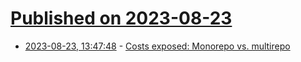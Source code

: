 # [Published on 2023-08-23](index.md)

* [2023-08-23, 13:47:48](https://lobste.rs/s/x7siga/costs_exposed_monorepo_vs_multirepo) - [Costs exposed: Monorepo vs. multirepo](https://jmmv.dev/2023/08/costs-exposed-monorepo-multirepo.html)
